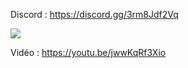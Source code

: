 Discord : https://discord.gg/3rm8Jdf2Vq

<img src="https://i.imgur.com/wznR5im.png">

Vidéo : https://youtu.be/jwwKqRf3Xio
